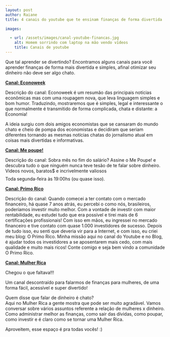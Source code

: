 ```yaml
---
layout: post
author: Raiane
title: 4 canais do youtube que te ensinam finanças de forma divertida

images:

  - url: /assets/images/canal-youtube-financas.jpg
    alt: Homem sorrindo com laptop na mão vendo vídeos
    title: Canais de youtube
---
```



<p>Que tal aprender se divertindo? Encontramos alguns canais para você aprender finanças de forma mais divertida e simples, afinal otimizar seu dinheiro não deve ser algo chato.</p>

<p><a href = https://www.youtube.com/channel/UCZFNY5I0RnErV23CZAd-QuQ> <b>Canal: Econoweek</b></a><br />

Descrição do canal: Econoweek é um resumão das principais notícias econômicas mas com uma roupagem nova, que leva linguagem simples e bom humor. Traduzindo, mostraremos que é simples, legal e interessante o que normalmente é transmitido de forma complicada, chata e distante: a Economia!<br />

A ideia surgiu com dois amigos economistas que se cansaram do mundo chato e cheio de pompa dos economistas e decidiram que seriam diferentes tornando as mesmas notícias chatas do jornalismo atual em coisas mais divertidas e informativas.</p>


<p><a href = https://www.youtube.com/channel/UC8mDF5mWNGE-Kpfcvnn0bUg> <b>Canal: Me poupe!</b></a><br />

Descrição do canal: Sobra mês no fim do salário? Assine o Me Poupe! e descubra tudo o que ninguém nunca teve tesão de te falar sobre dinheiro. Videos novos, baratos$ e incrivelmente valiosos $$$$ Toda segunda-feira às 19:00hs (ou quase isso).</p>

<p><a href = https://www.youtube.com/user/thigas><b>Canal: Primo Rico</b></a><br />

Descrição do canal: Quando comecei a ter contato com o mercado financeiro, há quase 7 anos atrás, eu percebi o como nós, brasileiros, poderíamos investir muito melhor. Com a vontade de investir com maior rentabilidade, eu estudei tudo que era possível e tirei mais de 6 certificações profissionais! Com isso em mãos, eu ingressei no mercado financeiro e tive contato com quase 1.000 investidores de sucesso. Depois de tudo isso, eu senti que deveria vir para a Internet, e com isso, eu criei meu blog: O Primo Rico. Minha missão aqui no canal do Youtube e no Blog, é ajudar todos os investidores a se aposentarem mais cedo, com mais qualidade e muito mais ricos! Conte comigo e seja bem vindo a comunidade O Primo Rico.</p>


<p><a href = https://www.youtube.com/user/mulherrica><b>Canal: Mulher Rica</b></a><br />

Chegou o que faltava!!!<br />

Um canal descontraído para falarmos de finanças para mulheres, de uma forma fácil, acessível e super divertido! <br />

Quem disse que falar de dinheiro é chato? <br />
Aqui no Mulher Rica a gente mostra que pode ser muito agradável. Vamos conversar sobre vários assuntos referente a relação de mulheres x dinheiro. Como administrar melhor as finanças, como sair das dívidas, como poupar, como investir e é claro como se tornar uma Mulher Rica.<br />

Aproveitem, esse espaço é pra todas vocês! :)